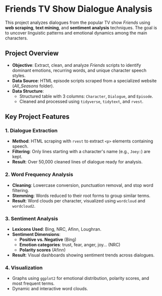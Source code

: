# Friends TV Show Dialogue Analysis
This project analyzes dialogues from the popular TV show *Friends* using **web scraping**, **text mining**, and **sentiment analysis** techniques. The goal is to uncover linguistic patterns and emotional dynamics among the main characters.


## Project Overview
- **Objective**: Extract, clean, and analyze *Friends* scripts to identify dominant emotions, recurring words, and unique character speech styles.
- **Data Source**: HTML episode scripts scraped from a specialized website (*All_Seasons* folder).
- **Data Structure**:
  - Structured table with 3 columns: `Character`, `Dialogue`, and `Episode`.
  - Cleaned and processed using `tidyverse`, `tidytext`, and `rvest`.


## Key Project Features
### 1. Dialogue Extraction
- **Method**: HTML scraping with `rvest` to extract `<p>` elements containing speech.
- **Filtering**: Only lines starting with a character's name (e.g., `Joey:`) are kept.
- **Result**: Over 50,000 cleaned lines of dialogue ready for analysis.

### 2. Word Frequency Analysis
- **Cleaning**: Lowercase conversion, punctuation removal, and stop word filtering.
- **Stemming**: Words reduced to their root forms to group similar terms.
- **Result**: Word clouds per character, visualized using `wordcloud` and `wordcloud2`.

### 3. Sentiment Analysis
- **Lexicons Used**: Bing, NRC, Afinn, Loughran.
- **Sentiment Dimensions**:
  - **Positive vs. Negative** (Bing)
  - **Emotion categories**: trust, fear, anger, joy… (NRC)
  - **Polarity scores** (Afinn)
- **Result**: Visual dashboards showing sentiment trends across dialogues.

### 4. Visualization
- Graphs using `ggplot2` for emotional distribution, polarity scores, and most frequent terms.
- Dynamic and interactive word clouds.

